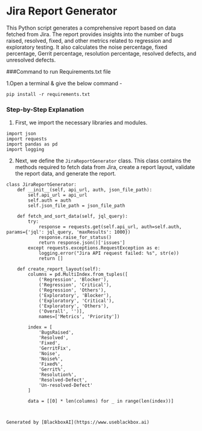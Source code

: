  # Jira Report Generator

This Python script generates a comprehensive report based on data fetched from Jira. The report provides insights into the number of bugs raised, resolved, fixed, and other metrics related to regression and exploratory testing. It also calculates the noise percentage, fixed percentage, Gerrit percentage, resolution percentage, resolved defects, and unresolved defects.

###Command to run Requirements.txt file 

1.Open a terminal & give the below command -

```
pip install -r requirements.txt 

```

### Step-by-Step Explanation

1. First, we import the necessary libraries and modules.
```
import json
import requests
import pandas as pd
import logging
```

2. Next, we define the `JiraReportGenerator` class. This class contains the methods required to fetch data from Jira, create a report layout, validate the report data, and generate the report.
```
class JiraReportGenerator:
    def __init__(self, api_url, auth, json_file_path):
        self.api_url = api_url
        self.auth = auth
        self.json_file_path = json_file_path

    def fetch_and_sort_data(self, jql_query):
        try:
            response = requests.get(self.api_url, auth=self.auth, params={'jql': jql_query, 'maxResults': 1000})
            response.raise_for_status()
            return response.json()['issues']
        except requests.exceptions.RequestException as e:
            logging.error("Jira API request failed: %s", str(e))
            return []

    def create_report_layout(self):
        columns = pd.MultiIndex.from_tuples([
            ('Regression', 'Blocker'),
            ('Regression', 'Critical'),
            ('Regression', 'Others'),
            ('Exploratory', 'Blocker'),
            ('Exploratory', 'Critical'),
            ('Exploratory', 'Others'),
            ('Overall', '')],
            names=['Metrics', 'Priority'])

        index = [
            'BugsRaised',
            'Resolved',
            'Fixed',
            'GerritFix',
            'Noise',
            'Noise%',
            'Fixed%',
            'Gerrit%',
            'Resolution%',
            'Resolved-Defect',
            'Un-resolved-Defect'
        ]

        data = [[0] * len(columns) for _ in range(len(index))]



Generated by [BlackboxAI](https://www.useblackbox.ai)
